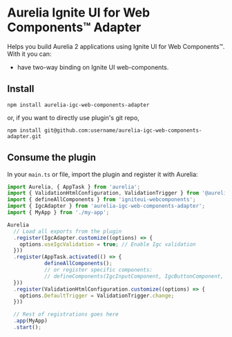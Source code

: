 # Aurelia Ignite UI for Web Components™ Adapter

Helps you build Aurelia 2 applications using Ignite UI for Web Components™. With it you can:

- have two-way binding on Ignite UI web-components.

## Install

```shell
npm install aurelia-igc-web-components-adapter
```

or, if you want to directly use plugin's git repo,

```shell
npm install git@github.com:username/aurelia-igc-web-components-adapter.git
```

## Consume the plugin

In your `main.ts` or file, import the plugin and register it with Aurelia:

```ts
import Aurelia, { AppTask } from 'aurelia';
import { ValidationHtmlConfiguration, ValidationTrigger } from '@aurelia/validation-html';
import { defineAllComponents } from 'igniteui-webcomponents';
import { IgcAdapter } from 'aurelia-igc-web-components-adapter';
import { MyApp } from './my-app';

Aurelia
  // Load all exports from the plugin
  .register(IgcAdapter.customize((options) => {
    options.useIgcValidation = true; // Enable Igc validation
  }))
  .register(AppTask.activated(() => {
            defineAllComponents();
            // or register specific components:
            // defineComponents(IgcInputComponent, IgcButtonComponent, ...);
  }))
  .register(ValidationHtmlConfiguration.customize((options) => {
    options.DefaultTrigger = ValidationTrigger.change;
  }))

  // Rest of registrations goes here
  .app(MyApp)
  .start();
```
